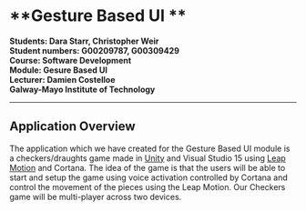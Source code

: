 **Gesture Based UI **
===================

**Students: Dara Starr, Christopher Weir**<br>
**Student numbers: G00209787, G00309429**<br>
**Course: Software Development**<br>
**Module: Gesure Based UI**<br>
**Lecturer: Damien Costelloe**<br>
**Galway-Mayo Institute of Technology**
****


Application  Overview
-------------
The application which we have created for the Gesture Based UI module is a checkers/draughts game made in [Unity](https://unity3d.com/) and Visual Studio 15 using [Leap Motion](https://www.leapmotion.com/) and Cortana. The idea of the game is that the users will be able to start and setup the game using voice activation controlled by Cortana and control the movement of the pieces using the Leap Motion. Our Checkers game will be multi-player across two devices. 
